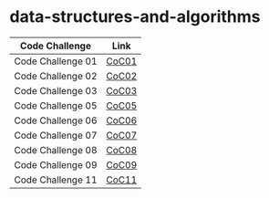# data-structures-and-algorithms



| Code Challenge    | Link                                    |
|-------------------|-----------------------------------------|
| Code Challenge 01 | [CoC01](./code_challenge01/README.md)   |
| Code Challenge 02 | [CoC02](./code_challenge02/README.md)   |
| Code Challenge 03 | [CoC03](./code_challenge03/README.md)   |
| Code Challenge 05 | [CoC05](./code_challenge05/README.md)   |
| Code Challenge 06 | [CoC06](./code_challenge05/README.md)   |
| Code Challenge 07 | [CoC07](./code_challenge05/README.md)   |
| Code Challenge 08 | [CoC08](./linked_list_zip/README.md)    |
| Code Challenge 09 | [CoC09](./stack_and_queue/README.md)    |
| Code Challenge 11 | [CoC11](stack_queue_pseudo/README.md) |
